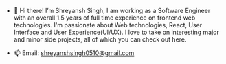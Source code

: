 - 👋 Hi there! I’m Shreyansh Singh, I am working as a Software Engineer with an overall 1.5 years of full time experience on frontend web technologies.
I'm passionate about Web technologies, React, User Interface and User Experience(UI/UX).
I love to take on interesting major and minor side projects, all of which you can check out here.

- 📫 Email: shreyanshsingh0510@gmail.com

<!---
shreyansh0510/shreyansh0510 is a ✨ special ✨ repository because its `README.md` (this file) appears on your GitHub profile.
You can click the Preview link to take a look at your changes.
--->
